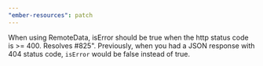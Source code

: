 ```yaml
---
"ember-resources": patch
---
```


When using RemoteData, isError should be true when the http status code is >= 400. Resolves #825".
Previously, when you had a JSON response with 404 status code, `isError` would be false instead of true.
